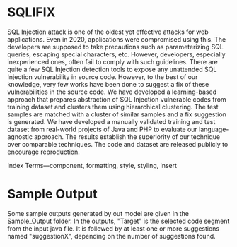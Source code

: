 # SQLIFIX
SQL Injection attack is one of the oldest yet effective attacks  for  web  applications.  Even  in  2020,  applications  were compromised  using  this.  The  developers  are  supposed  to  take precautions such as parameterizing SQL queries, escaping special characters,  etc.  However,  developers,  especially  inexperienced ones,  often  fail  to  comply  with  such  guidelines.  There  are  quite a  few  SQL  Injection  detection  tools  to  expose  any  unattended SQL  Injection  vulnerability  in  source  code.  However,  to  the best of our knowledge, very few  works have been done  to suggest a fix of these vulnerabilities in the source code. We have developed  a  learning-based  approach  that  prepares  abstraction of  SQL  Injection  vulnerable  codes  from  training  dataset  and clusters them using hierarchical clustering. The test samples are matched  with  a  cluster  of  similar  samples  and  a  fix  suggestion is  generated.  We  have  developed  a  manually  validated  training and  test  dataset  from  real-world  projects  of  Java  and  PHP  to evaluate  our  language-agnostic  approach.  The  results  establish the superiority of our technique over comparable techniques. The code and dataset are released publicly to encourage reproduction.

Index Terms—component,  formatting,  style,  styling,  insert

# Sample Output
Some sample outputs generated by out model are given in the Sample_Output folder.
In the outputs, "Target" is the selected code segment from the input java file. It is followed by at least one or more suggestions named "suggestionX", depending on the number of suggestions found. 
